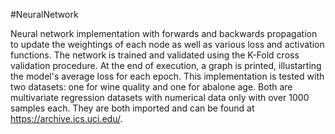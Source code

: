 #NeuralNetwork

Neural network implementation with forwards and backwards propagation to update the weightings of each node as well as various loss and activation functions. The network is trained and validated using the K-Fold cross validation procedure. At the end of execution, a graph is printed, illustarting the model's average loss for each epoch. This implementation is tested with two datasets: one for wine quality and one for abalone age. Both are multivariate regression datasets with numerical data only with over 1000 samples each. They are both imported and can be found at https://archive.ics.uci.edu/.   
